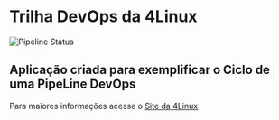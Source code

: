 # Trilha DevOps da 4Linux

<!-- Altere a Flag abaixo com sua URL do seu usuário do Github -->

![Pipeline Status](https://github.com/maxdeivys/DevOpsLab-HelloWorld/actions/workflows/pipeline.yml/badge.svg) 

## Aplicação criada para exemplificar o Ciclo de uma PipeLine DevOps


Para maiores informações acesse o [Site da 4Linux](https://www.4linux.com.br/cursos/devops)
